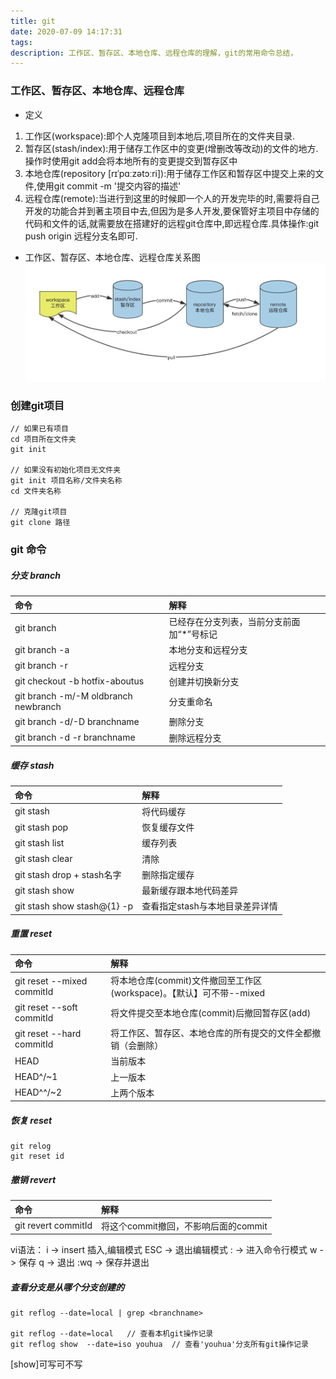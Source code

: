 ```yaml
---
title: git
date: 2020-07-09 14:17:31
tags:
description: 工作区、暂存区、本地仓库、远程仓库的理解，git的常用命令总结，
---
```




### 工作区、暂存区、本地仓库、远程仓库
- 定义
1. 工作区(workspace):即个人克隆项目到本地后,项目所在的文件夹目录.
2. 暂存区(stash/index):用于储存工作区中的变更(增删改等改动)的文件的地方.操作时使用git add会将本地所有的变更提交到暂存区中
3. 本地仓库(repository [rɪˈpɑːzətɔːri]):用于储存工作区和暂存区中提交上来的文件,使用git commit -m '提交内容的描述'
4. 远程仓库(remote):当进行到这里的时候即一个人的开发完毕的时,需要将自己开发的功能合并到著主项目中去,但因为是多人开发,要保管好主项目中存储的代码和文件的话,就需要放在搭建好的远程git仓库中,即远程仓库.具体操作:git push origin 远程分支名即可.

- 工作区、暂存区、本地仓库、远程仓库关系图
![工作区、暂存区、本地仓库、远程仓库关系图](./git/git01.png)

### 创建git项目
```
// 如果已有项目
cd 项目所在文件夹
git init

// 如果没有初始化项目无文件夹
git init 项目名称/文件夹名称
cd 文件夹名称

// 克隆git项目
git clone 路径
```

### git 命令

##### 分支 branch

命令|解释
:--|:--
git branch | 已经存在分支列表，当前分支前面加“*”号标记
git branch -a | 本地分支和远程分支
git branch -r  | 远程分支
git checkout -b hotfix-aboutus |  创建并切换新分支
git branch -m/-M oldbranch newbranch | 分支重命名
git branch -d/-D branchname | 删除分支
git branch -d -r branchname | 删除远程分支


##### 缓存 stash

命令|解释
:--|:--
git stash | 将代码缓存
git stash pop | 恢复缓存文件
git stash list | 缓存列表
git stash clear | 清除
git stash drop + stash名字 | 删除指定缓存
git stash show | 最新缓存跟本地代码差异
git stash show stash@{1} -p | 查看指定stash与本地目录差异详情

##### 重置 reset

命令|解释
:--|:--
git reset --mixed commitId | 将本地仓库(commit)文件撤回至工作区(workspace)。【默认】可不带--mixed
git reset --soft commitId | 将文件提交至本地仓库(commit)后撤回暂存区(add)
git reset --hard commitId | 将工作区、暂存区、本地仓库的所有提交的文件全都撤销（会删除）
HEAD | 当前版本
HEAD^/~1 | 上一版本
HEAD^^/~2 | 上两个版本

##### 恢复 reset
```
git relog
git reset id
```

##### 撤销 revert
命令|解释
:--|:--
git revert commitId | 将这个commit撤回，不影响后面的commit

vi语法：
  i ->  insert 插入,编辑模式
  ESC ->  退出编辑模式
  : ->  进入命令行模式
  w ->  保存
  q ->  退出
  :wq ->  保存并退出


##### 查看分支是从哪个分支创建的
```
git reflog --date=local | grep <branchname>

git reflog --date=local   // 查看本机git操作记录
git reflog show  --date=iso youhua  // 查看'youhua'分支所有git操作记录
```
[show]可写可不写